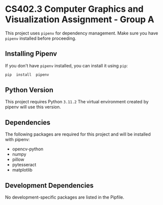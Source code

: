 # CS402.3 Computer Graphics and Visualization Assignment - Group A

This project uses `pipenv` for dependency management. Make sure you have `pipenv` installed before proceeding.

## Installing Pipenv

If you don't have `pipenv` installed, you can install it using `pip`:

```bash
pip  install  pipenv
```

## Python Version

This project requires Python `3.11.2` The virtual environment created by pipenv will use this version.

## Dependencies

The following packages are required for this project and will be installed with pipenv:

- opencv-python
- numpy
- pillow
- pytesseract
- matplotlib

## Development Dependencies

No development-specific packages are listed in the Pipfile.
